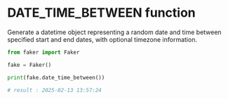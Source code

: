# **DATE_TIME_BETWEEN** function

Generate a datetime object representing a random date and time between specified start and end dates, with optional timezone information.

```py
from faker import Faker

fake = Faker()

print(fake.date_time_between())

# result : 2025-02-13 13:57:24
```
